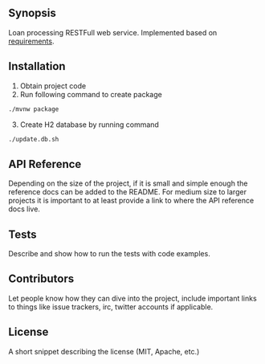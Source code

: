 ## Synopsis

Loan processing RESTFull web service. Implemented based on [requirements](https://github.com/yurachud/homework/blob/master/README.md).

## Installation

1. Obtain project code
2. Run following command to create package
```bash 
./mvnw package
```
3. Create H2 database by running command
```bash
./update.db.sh
```

## API Reference

Depending on the size of the project, if it is small and simple enough the reference docs can be added to the README. For medium size to larger projects it is important to at least provide a link to where the API reference docs live.

## Tests

Describe and show how to run the tests with code examples.

## Contributors

Let people know how they can dive into the project, include important links to things like issue trackers, irc, twitter accounts if applicable.

## License

A short snippet describing the license (MIT, Apache, etc.)
